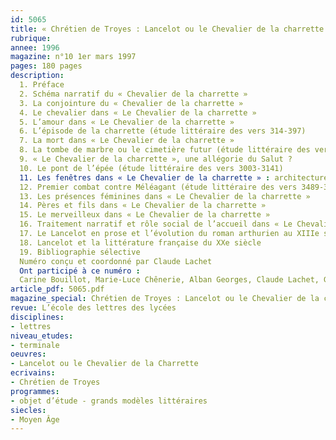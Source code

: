 ```yaml
---
id: 5065
title: « Chrétien de Troyes : Lancelot ou le Chevalier de la charrette »
rubrique: 
annee: 1996
magazine: n°10 1er mars 1997
pages: 180 pages
description: 
  1. Préface
  2. Schéma narratif du « Chevalier de la charrette »
  3. La conjointure du « Chevalier de la charrette »
  4. Le chevalier dans « Le Chevalier de la charrette »
  5. L’amour dans « Le Chevalier de la charrette »
  6. L’épisode de la charrette (étude littéraire des vers 314-397)
  7. La mort dans « Le Chevalier de la charrette »
  8. La tombe de marbre ou le cimetière futur (étude littéraire des vers 1829-2013)
  9. « Le Chevalier de la charrette », une allégorie du Salut ?
  10. Le pont de l’épée (étude littéraire des vers 3003-3141)
  11. Les fenêtres dans « Le Chevalier de la charrette » : architecture et écriture romanesque
  12. Premier combat contre Méléagant (étude littéraire des vers 3489-3757)
  13. Les présences féminines dans « Le Chevalier de la charrette »
  14. Pères et fils dans « Le Chevalier de la charrette »
  15. Le merveilleux dans « Le Chevalier de la charrette »
  16. Traitement narratif et rôle social de l’accueil dans « Le Chevalier de la charrette »
  17. Le Lancelot en prose et l’évolution du roman arthurien au XIIIe siècle.
  18. Lancelot et la littérature française du XXe siècle
  19. Bibliographie sélective
  Numéro conçu et coordonné par Claude Lachet
  Ont participé à ce numéro :
  Carine Bouillot, Marie-Luce Chênerie, Alban Georges, Claude Lachet, Guy Lavorel, Marc Le Person, Lydie Louison, Valérie Méot-Bourquin, Corinne Pierreville, Jacques Ribard, Pierre Servet, Jean-René Valette, Jean-Claude Vallecalle et Didier Verney
article_pdf: 5065.pdf
magazine_special: Chrétien de Troyes : Lancelot ou le Chevalier de la charrette
revue: L’école des lettres des lycées
disciplines:
- lettres
niveau_etudes:
- terminale
oeuvres:
- Lancelot ou le Chevalier de la Charrette
ecrivains:
- Chrétien de Troyes
programmes:
- objet d’étude - grands modèles littéraires
siecles:
- Moyen Âge
---
```

